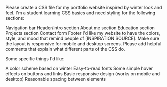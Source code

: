 Please create a  CSS file for my portfolio website inspired by winter look and feel. I'm a student learning CSS basics and need styling for the following sections:

Navigation bar
Header/intro section
About me section
Education section
Projects section
Contact form
Footer
I'd like my website to have the colors, style, and mood that remind people of [INSPIRATION SOURCE]. Make sure the layout is responsive for mobile and desktop screens. Please add helpful comments that explain what different parts of the CSS do.

Some specific things I'd like:

A color scheme based on winter
Easy-to-read fonts
Some simple hover effects on buttons and links
Basic responsive design (works on mobile and desktop)
Reasonable spacing between elements